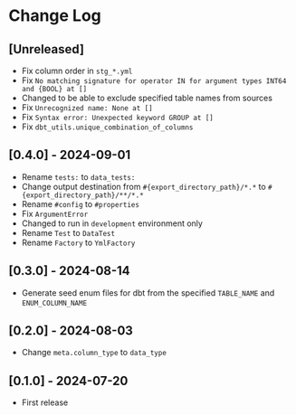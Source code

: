 # Change Log

## [Unreleased]

- Fix column order in `stg_*.yml`
- Fix `No matching signature for operator IN for argument types INT64 and {BOOL} at []`
- Changed to be able to exclude specified table names from sources
- Fix `Unrecognized name: None at []`
- Fix `Syntax error: Unexpected keyword GROUP at []`
- Fix `dbt_utils.unique_combination_of_columns`

## [0.4.0] - 2024-09-01

- Rename `tests:` to `data_tests:`
- Change output destination from `#{export_directory_path}/*.*` to `#{export_directory_path}/**/*.*`
- Rename `#config` to `#properties`
- Fix `ArgumentError`
- Changed to run in `development` environment only
- Rename `Test` to `DataTest`
- Rename `Factory` to `YmlFactory`

## [0.3.0] - 2024-08-14

- Generate seed enum files for dbt from the specified `TABLE_NAME` and `ENUM_COLUMN_NAME`

## [0.2.0] - 2024-08-03

- Change `meta.column_type` to `data_type`

## [0.1.0] - 2024-07-20

- First release
